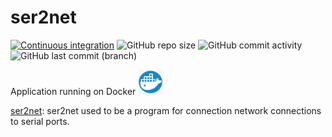 # ser2net

[![Continuous integration](https://github.com/theautomation/ser2net/actions/workflows/ci.yaml/badge.svg)](https://github.com/theautomation/ser2net/actions/workflows/ci.yaml)
![GitHub repo size](https://img.shields.io/github/repo-size/theautomation/ser2net?logo=Github)
![GitHub commit activity](https://img.shields.io/github/commit-activity/y/theautomation/ser2net?logo=github)
![GitHub last commit (branch)](https://img.shields.io/github/last-commit/theautomation/ser2net/main?logo=github)

Application running on Docker <img src="https://github.com/theautomation/infrastructure/blob/main/assets/img/docker.png?raw=true" alt="Docker" style="height: 40px; width:40px;"/>

[ser2net](https://manpages.ubuntu.com/manpages/jammy/man5/ser2net.yaml.5.html): ser2net used to be a program for connection network connections to serial ports.
